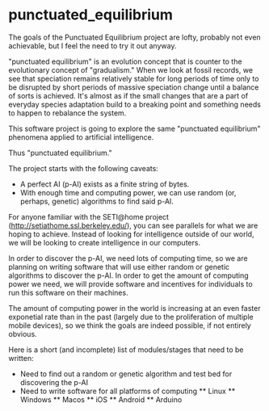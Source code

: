 # punctuated_equilibrium

The goals of the Punctuated Equilibrium project are lofty, probably not even achievable, but I feel the need to try it out anyway.

"punctuated equilibrium" is an evolution concept that is counter to the evolutionary concept of "gradualism." When we look at fossil records, we see that speciation remains relatively stable for long periods of time only to be disrupted by short periods of massive speciation change until a balance of sorts is achieved. It's almost as if the small changes that are a part of everyday species adaptation build to a breaking point and something needs to happen to rebalance the system.

This software project is going to explore the same "punctuated equilibrium" phenomena applied to artificial intelligence. 

Thus "punctuated equilibrium."

The project starts with the following caveats:

* A perfect AI (p-AI) exists as a finite string of bytes.
* With enough time and computing power, we can use random (or, perhaps, genetic) algorithms to find said p-AI.

For anyone familiar with the SETI@home project (http://setiathome.ssl.berkeley.edu/), you can see parallels for what we are hoping to achieve. Instead of looking for intelligence outside of our world, we will be looking to create intelligence in our computers.

In order to discover the p-AI, we need lots of computing time, so we are planning on writing software that will use either random or genetic algorithms to discover the p-AI. In order to get the amount of computing power we need, we will provide software and incentives for individuals to run this software on their machines.

The amount of computing power in the world is increasing at an even faster exponetial rate than in the past (largely due to the proliferation of multiple mobile devices), so we think the goals are indeed possible, if not entirely obvious.

Here is a short (and incomplete) list of modules/stages that need to be written:

* Need to find out a random or genetic algorithm and test bed for discovering the p-AI
* Need to write software for all platforms of computing
** Linux
** Windows
** Macos
** iOS
** Android
** Arduino
